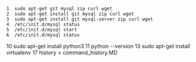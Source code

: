    1  sudo apt-get git mysql zip curl wget 
    2  sudo apt-get install git mysql zip curl wget 
    3  sudo apt-get install git mysql-server zip curl wget 
    4  /etc/init.d/mysql status
    5  /etc/init.d/mysql start
    6  /etc/init.d/mysql status
   10  sudo apt-get install python3
   11  python --version
   13  sudo apt-get install virtualenv 
   17  history > command_history.MD
